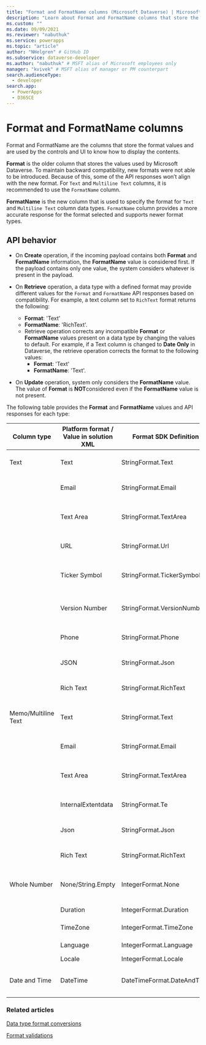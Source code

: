 ```yaml
---
title: "Format and FormatName columns (Microsoft Dataverse) | Microsoft Docs" # Intent and product brand in a unique string of 43-59 chars including spaces
description: "Learn about Format and FormatName columns that store the format values and are used by the controls and UI to know how to display the contents." # 115-145 characters including spaces. This abstract displays in the search result.
ms.custom: ""
ms.date: 09/09/2021
ms.reviewer: "nabuthuk"
ms.service: powerapps
ms.topic: "article"
author: "NHelgren" # GitHub ID
ms.subservice: dataverse-developer
ms.author: "nabuthuk" # MSFT alias of Microsoft employees only
manager: "kvivek" # MSFT alias of manager or PM counterpart
search.audienceType: 
  - developer
search.app: 
  - PowerApps
  - D365CE
---
```

# Format and FormatName columns

Format and FormatName are the columns that store the format values and are used by the controls and UI to know how to display the contents.

**Format** is the older column that stores the values used by Microsoft Dataverse. To maintain backward compatibility, new formats were not able to be introduced. Because of this, some of the API responses won’t align with the new format. For `Text` and `Multiline Text` columns, it is recommended to use the `FormatName` column.

**FormatName** is the new column that is used to specify the format for `Text` and `Multiline Text` column data types. `FormatName` column provides a more accurate response for the format selected and supports newer format types.

## API behavior

- On **Create** operation, if the incoming payload contains both **Format** and **FormatName** information, the **FormatName** value is considered first. If the payload contains only one value, the system considers whatever is present in the payload.
- On **Retrieve** operation, a data type with a defined format may provide different values for the `Format` and `FormatName` API responses based on compatibility. For example, a text column set to `RichText` format returns the following:
   
   - **Format**: 'Text'
   - **FormatName**: 'RichText'.
   - Retrieve operation corrects any incompatible **Format** or **FormatName** values present on a data type by changing the values to default. For example, if a Text column is changed to **Date Only** in Dataverse, the retrieve operation corrects the format to the following values:
     - **Format**: 'Text'
     - **FormatName**: 'Text'.

- On **Update** operation, system only considers the **FormatName** value. The value of **Format** is **NOT**considered even if the **FormatName** value is not present.

The following table provides the **Format** and **FormatName** values and API responses for each type:

| **Column type** | **Platform format / Value in solution XML** | **Format SDK Definition**   | **FormatName SDK Definition** | **API response value**  | **Remarks**   |
|--------------------|---------------------------------------------------|--------------|----------------|----------------------------|---------------|
| Text               | Text   | StringFormat.Text  | StringFormatName.Text | **Format**: Text <br/> **FormatName**: Text   | Default format value for String column.  |
|                    | Email   | StringFormat.Email  | StringFormatName.Email | **Format**: Email <br/> **FormatName**: Email  | |
|                    | Text Area   | StringFormat.TextArea  | StringFormatName.TextArea | **Format**: TextArea <br/> **FormatName**: TextArea   ||
|                    | URL   | StringFormat.Url  | StringFormatName.Url | **Format**: Url <br/> **FormatName**: Url   |  |
|                    | Ticker Symbol   | StringFormat.TickerSymbol  | StringFormatName.TickerSymbol | **Format**: TickerSymbol <br/> **FormatName**: TickerSymbol   |   |
|                    | Version Number   | StringFormat.VersionNumber  | StringFormatName.VersionNumber | **Format**: VersionNumber <br/> **FormatName**: VersionNumber   | |
|                    | Phone   | StringFormat.Phone  | StringFormatName.Phone | **Format**: Text <br/> **FormatName**: Phone   |  |
|                    | JSON   | StringFormat.Json  | StringFormatName.Json | **Format**: Text <br/> **FormatName**: Json   |  |
|                    | Rich Text   | StringFormat.RichText  | MemoFormatName.RichText | **Format**: Text <br/> **FormatName**: RichText   | Only allowed for non-SQL data provider. |
| Memo/Multiline Text    | Text   | StringFormat.Text | MemoFormatName.Text | **Format**: Text <br/> **FormatName**: Text   | Default format value for Memo/Multiline column.  |
|                    | Email   | StringFormat.Email  | MemoFormatName.Email | **Format**: Email <br/> **FormatName**: Email   |   |
|                    | Text Area   | StringFormat.TextArea  | MemoFormatName.TextArea | **Format**: TextArea <br/> **FormatName**: TextArea   |  |
|                    | InternalExtentdata   | StringFormat.Te  | StringFormatName.Text | **Format**: Text <br/> **FormatName**: Text   |  |
|                    | Json   | StringFormat.Json  | MemoFormatName.Json | **Format**: Text <br/> **FormatName**: Json   | Only allowed for non-SQL data provider.   |
|                    | Rich Text   | StringFormat.RichText  | MemoFormatName.RichText | **Format**: Text <br/> **FormatName**: RichText   | |
| Whole Number            | None/String.Empty   | IntegerFormat.None | N/A| **Format**: None    | Default format value for Integer column.  |
|                    | Duration   |IntegerFormat.Duration  | N/A | **Format**: Duration   |   |
|                    | TimeZone   | IntegerFormat.TimeZone  | N/A | **Format**: TimeZone   |  |
|                    | Language   | IntegerFormat.Language  | N/A | **Format**: Language    |   |
|                    | Locale   | IntegerFormat.Locale  | N/A | **Format**: Locale |  |
| Date and Time           | DateTime  | DateTimeFormat.DateAndTime | N/A| **Format**: DateAndTime    | Default format value for DateTime column.  |


### Related articles

[Data type format conversions](data-type-format-conversions.md)

[Format validations](format-validations.md)

